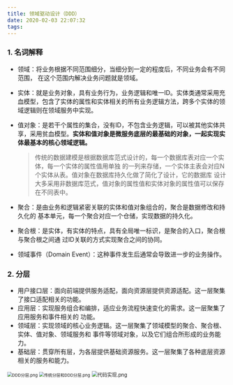```yaml
---
title: 领域驱动设计（DDD）
date: 2020-02-03 22:07:32
tags:
---
```

### 1. 名词解释

- 领域：将业务根据不同范围细分，当细分到一定的程度后，不同业务会有不同范围，
  在这个范围内解决业务问题就是领域。

- 实体：就是业务对象，具有业务行为，业务逻辑和唯一ID。实体类通常采用充血模型，包含了实体的属性和实体相关的所有业务逻辑方法，跨多个实体的领域逻辑则在领域服务中实现。

- 值对象：是若干个属性的集合，没有ID，不包含业务逻辑，可以被其他实体共享，采用贫血模型。**实体和值对象是微服务底层的最基础的对象，一起实现实体最基本的核心领域逻辑。**

  > 传统的数据建模是根据数据库范式设计的，每一个数据库表对应一个实体，每一个实体的属性值用单独
  > 的一列来存储，一个实体主表会对应N个实体从表。值对象在数据库持久化做了简化了设计，它的数据库
  > 设计大多采用非数据库范式，值对象的属性值和实体对象的属性值可以保存在不同表中。

- 聚合：是由业务和逻辑紧密关联的实体和值对象组合的，聚合是数据修改和持久化的
  基本单元，每一个聚合对应一个仓储，实现数据的持久化。

- 聚合根：是实体，有实体的特点，具有全局唯一标识，是聚合的入口，聚合根与聚合根之间通
  过ID关联的方式实现聚合之间的协同。

- 领域事件（Domain Event）：这种事件发生后通常会导致进一步的业务操作。

<!--more--> 

### 2. 分层

- 用户接口层：面向前端提供服务适配，面向资源层提供资源适配。这一层聚集了接口适配相关的功能。
- 应用层：实现服务组合和编排，适应业务流程快速变化的需求。这一层聚集了应用服务和事件相关的
  功能。
- 领域层：实现领域的核心业务逻辑。这一层聚集了领域模型的聚合、聚合根、实体、值对象、领域服务和
  事件等领域对象，以及它们组合所形成的业务能力。
- 基础层：贯穿所有层，为各层提供基础资源服务。这一层聚集了各种底层资源相关的服务和能力。

<img src="http://ww1.sinaimg.cn/large/aacc02d8ly1gbjk949oskj20qg0nfgqp.jpg" alt="DDD分层.png" style="zoom: 67%;" />

<img src="http://ww1.sinaimg.cn/large/aacc02d8ly1gbjkbj1kmtj20r20jtafu.jpg" alt="传统分层和DDD分层.png" style="zoom: 67%;" />

<img src="http://ww1.sinaimg.cn/large/aacc02d8ly1gbjkbndlalj20db0jc74p.jpg" alt="代码实现.png" style="zoom: 80%;" />